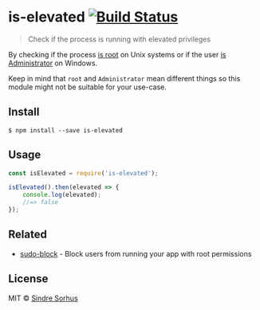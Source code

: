 # is-elevated [![Build Status](https://travis-ci.org/sindresorhus/is-elevated.svg?branch=master)](https://travis-ci.org/sindresorhus/is-elevated)

> Check if the process is running with elevated privileges

By checking if the process [is root](https://github.com/sindresorhus/is-root) on Unix systems or if the user [is Administrator](https://github.com/sindresorhus/is-admin) on Windows.

Keep in mind that `root` and `Administrator` mean different things so this module might not be suitable for your use-case.


## Install

```
$ npm install --save is-elevated
```


## Usage

```js
const isElevated = require('is-elevated');

isElevated().then(elevated => {
	console.log(elevated);
	//=> false
});
```


## Related

- [sudo-block](https://github.com/sindresorhus/sudo-block) - Block users from running your app with root permissions


## License

MIT © [Sindre Sorhus](https://sindresorhus.com)
